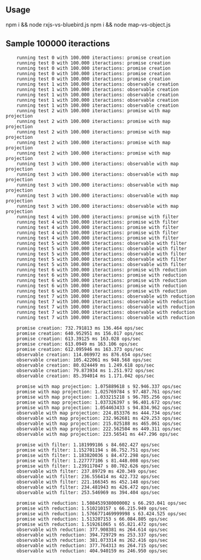 ## Usage

npm i && node rxjs-vs-bluebird.js
npm i && node map-vs-object.js

## Sample 100000 iteractions

		running test 0 with 100.000 iteractions: promise creation
		running test 0 with 100.000 iteractions: promise creation
		running test 0 with 100.000 iteractions: promise creation
		running test 0 with 100.000 iteractions: promise creation
		running test 0 with 100.000 iteractions: promise creation
		running test 1 with 100.000 iteractions: observable creation
		running test 1 with 100.000 iteractions: observable creation
		running test 1 with 100.000 iteractions: observable creation
		running test 1 with 100.000 iteractions: observable creation
		running test 1 with 100.000 iteractions: observable creation
		running test 2 with 100.000 iteractions: promise with map projection
		running test 2 with 100.000 iteractions: promise with map projection
		running test 2 with 100.000 iteractions: promise with map projection
		running test 2 with 100.000 iteractions: promise with map projection
		running test 2 with 100.000 iteractions: promise with map projection
		running test 3 with 100.000 iteractions: observable with map projection
		running test 3 with 100.000 iteractions: observable with map projection
		running test 3 with 100.000 iteractions: observable with map projection
		running test 3 with 100.000 iteractions: observable with map projection
		running test 3 with 100.000 iteractions: observable with map projection
		running test 4 with 100.000 iteractions: promise with filter
		running test 4 with 100.000 iteractions: promise with filter
		running test 4 with 100.000 iteractions: promise with filter
		running test 4 with 100.000 iteractions: promise with filter
		running test 4 with 100.000 iteractions: promise with filter
		running test 5 with 100.000 iteractions: observable with filter
		running test 5 with 100.000 iteractions: observable with filter
		running test 5 with 100.000 iteractions: observable with filter
		running test 5 with 100.000 iteractions: observable with filter
		running test 5 with 100.000 iteractions: observable with filter
		running test 6 with 100.000 iteractions: promise with reduction
		running test 6 with 100.000 iteractions: promise with reduction
		running test 6 with 100.000 iteractions: promise with reduction
		running test 6 with 100.000 iteractions: promise with reduction
		running test 6 with 100.000 iteractions: promise with reduction
		running test 7 with 100.000 iteractions: observable with reduction
		running test 7 with 100.000 iteractions: observable with reduction
		running test 7 with 100.000 iteractions: observable with reduction
		running test 7 with 100.000 iteractions: observable with reduction
		running test 7 with 100.000 iteractions: observable with reduction

		promise creation: 732.791813 ms 136.464 ops/sec
		promise creation: 640.952951 ms 156.017 ops/sec
		promise creation: 613.39125 ms 163.028 ops/sec
		promise creation: 613.0949 ms 163.106 ops/sec
		promise creation: 612.095946 ms 163.373 ops/sec
		observable creation: 114.069972 ms 876.654 ops/sec
		observable creation: 105.422061 ms 948.568 ops/sec
		observable creation: 80.024449 ms 1.249.618 ops/sec
		observable creation: 79.873934 ms 1.251.972 ops/sec
		observable creation: 85.394014 ms 1.171.042 ops/sec

		promise with map projection: 1.075889618 s 92.946.337 ops/sec
		promise with map projection: 1.025769784 s 97.487.761 ops/sec
		promise with map projection: 1.033215218 s 96.785.256 ops/sec
		promise with map projection: 1.037326397 s 96.401.672 ops/sec
		promise with map projection: 1.054463433 s 94.834.962 ops/sec
		observable with map projection: 224.853376 ms 444.734 ops/sec
		observable with map projection: 232.962681 ms 429.253 ops/sec
		observable with map projection: 215.025188 ms 465.061 ops/sec
		observable with map projection: 222.562504 ms 449.311 ops/sec
		observable with map projection: 223.56541 ms 447.296 ops/sec

		promise with filter: 1.181999186 s 84.602.427 ops/sec
		promise with filter: 1.152701194 s 86.752.751 ops/sec
		promise with filter: 1.183820036 s 84.472.298 ops/sec
		promise with filter: 1.227777106 s 81.448.008 ops/sec
		promise with filter: 1.239117047 s 80.702.626 ops/sec
		observable with filter: 237.89729 ms 420.349 ops/sec
		observable with filter: 236.556414 ms 422.732 ops/sec
		observable with filter: 221.166345 ms 452.148 ops/sec
		observable with filter: 234.481943 ms 426.472 ops/sec
		observable with filter: 253.546969 ms 394.404 ops/sec

		promise with reduction: 1.5084539380000002 s 66.293.041 ops/sec
		promise with reduction: 1.510210157 s 66.215.949 ops/sec
		promise with reduction: 1.5766771469999998 s 63.424.525 ops/sec
		promise with reduction: 1.513207153 s 66.084.805 ops/sec
		promise with reduction: 1.519261065 s 65.821.472 ops/sec
		observable with reduction: 377.908381 ms 264.614 ops/sec
		observable with reduction: 394.729729 ms 253.337 ops/sec
		observable with reduction: 381.073314 ms 262.416 ops/sec
		observable with reduction: 377.764313 ms 264.715 ops/sec
		observable with reduction: 404.940159 ms 246.950 ops/sec
